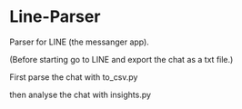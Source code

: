 # Line-Parser

Parser for LINE (the messanger app).

(Before starting go to LINE and export the chat as a txt file.)

First parse the chat with to_csv.py

then analyse the chat with insights.py
